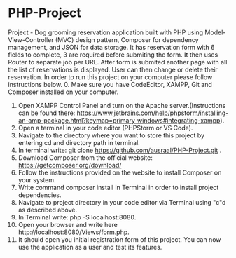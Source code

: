 # PHP-Project
Project - Dog grooming reservation application built with PHP using Model-View-Controller (MVC) design pattern, Composer for dependency management, and JSON for data storage. It has reservation form with 6 fields to complete, 3 are required before submiting the form. It then uses Router to separate job per URL. After form is submited another page with all the list of reservations is displayed. User can then change or delete their reservation. 
In order to run this project on your computer please follow instructions below.
0. Make sure you have CodeEditor, XAMPP, Git and Composer installed on your computer.
1. Open XAMPP Control Panel and turn on the Apache server.(Instructions can be found there: https://www.jetbrains.com/help/phpstorm/installing-an-amp-package.html?keymap=primary_windows#integrating-xampp).
2. Open a terminal in your code editor (PHPStorm or VS Code).
3. Navigate to the directory where you want to store this project by entering cd and directory path in terminal.
4. In terminal write: git clone https://github.com/ausraal/PHP-Project.git .
5. Download Composer from the official website: https://getcomposer.org/download/
6. Follow the instructions provided on the website to install Composer on your system.
7. Write command composer install in Terminal in order to install project dependencies.
8. Navigate to project directory in your code editor via Terminal using "c"d as described above.
9. In Terminal write: php -S localhost:8080.
10. Open your browser and write here http://localhost:8080/Views/form.php.
11. It should open you initial registration form of this project.
You can now use the application as a user and test its features.
